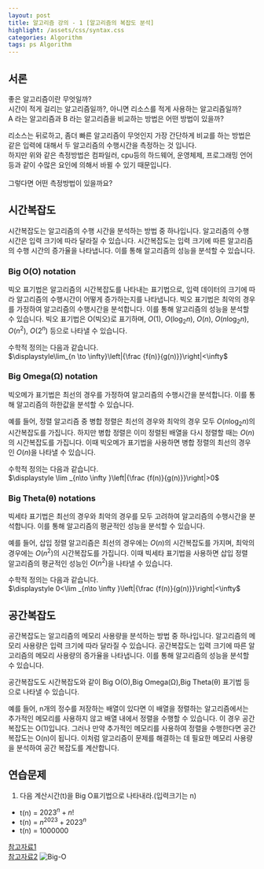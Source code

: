 ```yaml
---
layout: post
title: 알고리즘 강의 - 1 [알고리즘의 복잡도 분석]
highlight: /assets/css/syntax.css
categories: Algorithm
tags: ps Algorithm
---
```


## 서론
좋은 알고리즘이란 무엇일까?  
시간이 적게 걸리는 알고리즘일까?, 아니면 리소스를 적게 사용하는 알고리즘일까?  
A 라는 알고리즘과 B 라는 알고리즘을 비교하는 방법은 어떤 방법이 있을까?

리소스는 뒤로하고, 좀더 빠른 알고리즘이 무엇인지 가장 간단하게 비교를 하는 방법은  
같은 입력에 대해서 두 알고리즘의 수행시간을 측정하는 것 입니다.  
하지만 위와 같은 측정방법은 컴파일러, cpu등의 하드웨어, 운영체제, 프로그래밍 언어
등과 같이 수많은 요인에 의해서 바뀔 수 있기 때문입니다.<br><br>
그렇다면 어떤 측정방법이 있을까요?<br>
## 시간복잡도
시간복잡도는 알고리즘의 수행 시간을 분석하는 방법 중 하나입니다. 알고리즘의 수행 시간은 입력 크기에 따라 달라질 수 있습니다. 시간복잡도는 입력 크기에 따른 알고리즘의 수행 시간의 증가율을 나타냅니다. 이를 통해 알고리즘의 성능을 분석할 수 있습니다.  

### Big O(O) notation
빅오 표기법은 알고리즘의 시간복잡도를 나타내는 표기법으로, 입력 데이터의 크기에 따라 알고리즘의 수행시간이 어떻게 증가하는지를 나타냅니다. 빅오 표기법은 최악의 경우를 가정하여 알고리즘의 수행시간을 분석합니다. 이를 통해 알고리즘의 성능을 분석할 수 있습니다. 빅오 표기법은 O(빅오)로 표기하며, $O(1)$, $O(\log_2 n)$, $O(n)$, $O(n \log_2 n)$, $O(n^2)$, $O(2^n)$ 등으로 나타낼 수 있습니다.  

수학적 정의는 다음과 같습니다.  
$\displaystyle\lim_{n \to \infty}\left|{\frac {f(n)}{g(n)}}\right|<\infty$

### Big Omega(Ω) notation
빅오메가 표기법은 최선의 경우를 가정하여 알고리즘의 수행시간을 분석합니다. 이를 통해 알고리즘의 하한값을 분석할 수 있습니다.  

예를 들어, 정렬 알고리즘 중 병합 정렬은 최선의 경우와 최악의 경우 모두 $O(n\log_2 n)$의 시간복잡도를 가집니다. 하지만 병합 정렬은 이미 정렬된 배열을 다시 정렬할 때는 $O(n)$의 시간복잡도를 가집니다. 이때 빅오메가 표기법을 사용하면 병합 정렬의 최선의 경우인 $O(n)$을 나타낼 수 있습니다.  

수학적 정의는 다음과 같습니다.  
$\displaystyle \lim _{n\to \infty }\left|{\frac {f(n)}{g(n)}}\right|>0$
### Big Theta(θ) notations
빅세타 표기법은 최선의 경우와 최악의 경우를 모두 고려하여 알고리즘의 수행시간을 분석합니다. 이를 통해 알고리즘의 평균적인 성능을 분석할 수 있습니다.  

예를 들어, 삽입 정렬 알고리즘은 최선의 경우에는 $O(n)$의 시간복잡도를 가지며, 최악의 경우에는 $O(n^2)$의 시간복잡도를 가집니다. 이때 빅세타 표기법을 사용하면 삽입 정렬 알고리즘의 평균적인 성능인 $O(n^2)$을 나타낼 수 있습니다.

수학적 정의는 다음과 같습니다.  
$\displaystyle 0<\lim _{n\to \infty }\left|{\frac {f(n)}{g(n)}}\right|<\infty$

## 공간복잡도
공간복잡도는 알고리즘의 메모리 사용량을 분석하는 방법 중 하나입니다. 알고리즘의 메모리 사용량은 입력 크기에 따라 달라질 수 있습니다. 공간복잡도는 입력 크기에 따른 알고리즘의 메모리 사용량의 증가율을 나타냅니다. 이를 통해 알고리즘의 성능을 분석할 수 있습니다.<br>

공간복잡도도 시간복잡도와 같이 Big O(O),Big Omega(Ω),Big Theta(θ) 표기법 등으로 나타낼 수 있습니다.<br>

예를 들어, n개의 정수를 저장하는 배열이 있다면 이 배열을 정렬하는 알고리즘에서는 추가적인 메모리를 사용하지 않고 배열 내에서 정렬을 수행할 수 있습니다. 이 경우 공간 복잡도는 O(1)입니다. 그러나 만약 추가적인 메모리를 사용하여 정렬을 수행한다면 공간 복잡도는 O(n)이 됩니다. 이처럼 알고리즘이 문제를 해결하는 데 필요한 메모리 사용량을 분석하여 공간 복잡도를 계산합니다.  

## 연습문제
1. 다음 계산시간(t)을 Big O표기법으로 나타내라.(입력크기는 n)
- t(n) = $2023^n+n!$  
- t(n) = $n^{2023} + {2023}^n$
- t(n) = $1000000$

[참고자료1](https://www.geeksforgeeks.org/analysis-algorithms-big-o-analysis/)  
[참고자료2](https://ko.wikipedia.org/wiki/%EC%8B%9C%EA%B0%84_%EB%B3%B5%EC%9E%A1%EB%8F%84)
![Big-O](https://media.geeksforgeeks.org/wp-content/cdn-uploads/mypic.png)